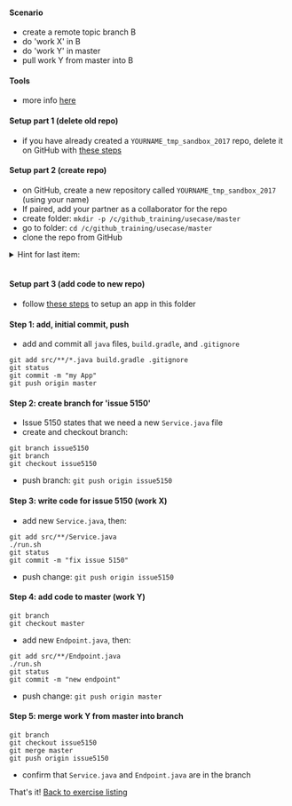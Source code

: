 
#### Scenario

* create a remote topic branch B
* do 'work X' in B
* do 'work Y' in master
* pull work Y from master into B

#### Tools

* more info [here](./reference_doc/Tools.md)

#### Setup part 1 (delete old repo)

* if you have already created a `YOURNAME_tmp_sandbox_2017` repo, delete it on GitHub with [these steps](./reference_doc/DeleteRepo.md)

#### Setup part 2 (create repo)

* on GitHub, create a new repository called `YOURNAME_tmp_sandbox_2017` (using your name)
* If paired, add your partner as a collaborator for the repo
* create folder: `mkdir -p /c/github_training/usecase/master`
* go to folder: `cd /c/github_training/usecase/master`
* clone the repo from GitHub
<details><summary>Hint for last item:</summary>
<p><pre>
# REPO is a placeholder. Retrieve the value from the GitHub page for the repository
git clone REPO
</pre></p></details>
<br/>

#### Setup part 3 (add code to new repo)

* follow [these steps](./reference_doc/SetupApp.md) to setup an app in this folder

#### Step 1: add, initial commit, push

* add and commit all `java` files, `build.gradle`, and `.gitignore`
```
git add src/**/*.java build.gradle .gitignore
git status
git commit -m "my App"
git push origin master
```

#### Step 2: create branch for 'issue 5150'

* Issue 5150 states that we need a new `Service.java` file
* create and checkout branch:
```
git branch issue5150
git branch
git checkout issue5150
```
* push branch:
`git push origin issue5150`

#### Step 3: write code for issue 5150 (work X)

* add new `Service.java`, then:
```
git add src/**/Service.java
./run.sh
git status
git commit -m "fix issue 5150"
```
* push change:
`git push origin issue5150`

#### Step 4: add code to master (work Y)

```
git branch
git checkout master
```
* add new `Endpoint.java`, then:
```
git add src/**/Endpoint.java
./run.sh
git status
git commit -m "new endpoint"
```
* push change:
`git push origin master`

#### Step 5: merge work Y from master into branch

```
git branch
git checkout issue5150
git merge master
git push origin issue5150
```
* confirm that `Service.java` and `Endpoint.java` are in the branch

That's it! [Back to exercise listing](./Exercises.md)
